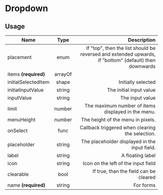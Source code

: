 <!-- 
This is an auto-generated markdown. 
You can change it in "src/organisms/Dropdown.jsx" and run build:docs to update this file.
-->
# Dropdown

## Usage
| Name        | Type           | Description  |
| ----------- |:--------------:| ------------:|
|placement|enum|If "top", then the list should be reversed and extended upwards, if "bottom" (default) then downwards
|items **(required)**|arrayOf|
|initialSelectedItem|shape|Initially selected
|initialInputValue|string|The initial input value
|inputValue|string|The input value
|limit|number|The maximum number of items displayed in the menu.
|menuHeight|number|The height of the menu in pixels.
|onSelect|func|Callback triggered when clearing the selection.
|placeholder|string|The placeholder displayed in the input field.
|label|string|A floating label
|icon|string|Icon on the left of the input field
|clearable|bool|If true, than the field can be cleared
|name **(required)**|string|For forms
